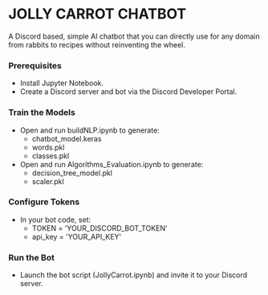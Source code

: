 # JOLLY CARROT CHATBOT
A Discord based, simple AI chatbot that you can directly use for any domain from rabbits to recipes without reinventing the wheel.

### Prerequisites
  - Install Jupyter Notebook.  
  - Create a Discord server and bot via the Discord Developer Portal.

### Train the Models
  - Open and run buildNLP.ipynb to generate:
      - chatbot_model.keras
      - words.pkl
      - classes.pkl
  - Open and run Algorithms_Evaluation.ipynb to generate:
      - decision_tree_model.pkl
      - scaler.pkl

### Configure Tokens
  - In your bot code, set:
      - TOKEN = 'YOUR_DISCORD_BOT_TOKEN'
      - api_key = 'YOUR_API_KEY'

### Run the Bot
  - Launch the bot script (JollyCarrot.ipynb) and invite it to your Discord server.




